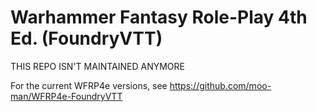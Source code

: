 # Warhammer Fantasy Role-Play 4th Ed. (FoundryVTT)

THIS REPO ISN'T MAINTAINED ANYMORE

For the current WFRP4e versions, see https://github.com/moo-man/WFRP4e-FoundryVTT
